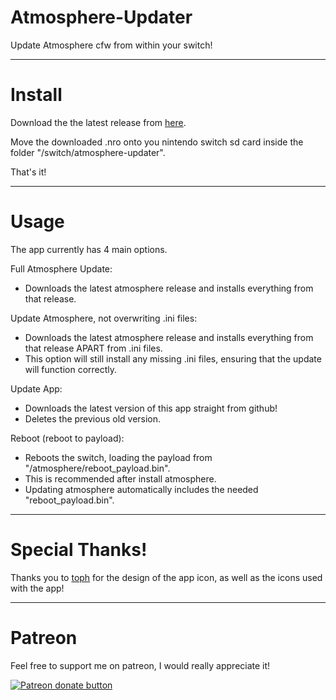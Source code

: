 # Atmosphere-Updater

Update Atmosphere cfw from within your switch!

----

# Install

Download the the latest release from [here](https://github.com/ITotalJustice/atmosphere-updater/releases).

Move the downloaded .nro onto you nintendo switch sd card inside the folder "/switch/atmosphere-updater".

That's it!

----

# Usage

The app currently has 4 main options.

Full Atmosphere Update:

* Downloads the latest atmosphere release and installs everything from that release.

Update Atmosphere, not overwriting .ini files:

* Downloads the latest atmosphere release and installs everything from that release APART from .ini files.
* This option will still install any missing .ini files, ensuring that the update will function correctly.

Update App:

* Downloads the latest version of this app straight from github!
* Deletes the previous old version.

Reboot (reboot to payload):

* Reboots the switch, loading the payload from "/atmosphere/reboot_payload.bin".
* This is recommended after install atmosphere.
* Updating atmosphere automatically includes the needed "reboot_payload.bin".

----

# Special Thanks!

Thanks you to [toph](https://github.com/sudot0ph) for the design of the app icon, as well as the icons used with the app!

----

# Patreon

Feel free to support me on patreon, I would really appreciate it!

<a href="https://www.patreon.com/totaljustice"><img src="https://c5.patreon.com/external/logo/become_a_patron_button@2x.png" alt="Patreon donate button" /> </a>
